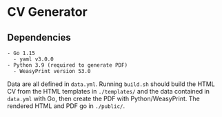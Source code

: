 # CV Generator

## Dependencies

```
- Go 1.15
  - yaml v3.0.0
- Python 3.9 (required to generate PDF)
  - WeasyPrint version 53.0
```

Data are all defined in `data.yml`.  Running `build.sh` should build the
HTML CV from the HTML templates in `./templates/` and the data contained
in `data.yml` with Go, then create the PDF with Python/WeasyPrint. The
rendered HTML and PDF go in `./public/`.
